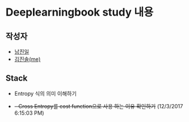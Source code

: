 # Deeplearningbook study 내용 #


## **작성자** 

- [남진일](https://github.com/alphajin1) 
- [김진솔(me)](https://github.com/gaussian37)


## Stack ##


- Entropy 식의 의미 이해하기

- <del>- Cross Entropy를 cost function으로 사용 하는 이유 확인하기</del> (12/3/2017 6:15:03 PM)